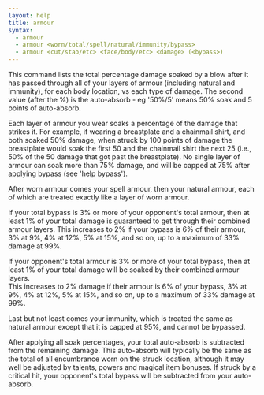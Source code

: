 ```yaml
---
layout: help
title: armour
syntax:
  - armour
  - armour <worn/total/spell/natural/immunity/bypass>
  - armour <cut/stab/etc> <face/body/etc> <damage> (<bypass>)
---
```


This command lists the total percentage damage soaked by a blow after it has 
passed through all of your layers of armour (including natural and immunity), 
for each body location, vs each type of damage.  The second value (after the %)
is the auto-absorb - eg '50%/5' means 50% soak and 5 points of auto-absorb.

Each layer of armour you wear soaks a percentage of the damage that strikes it.
For example, if wearing a breastplate and a chainmail shirt, and both soaked 
50% damage, when struck by 100 points of damage the breastplate would soak the 
first 50 and the chainmail shirt the next 25 (i.e., 50% of the 50 damage that 
got past the breastplate).  No single layer of armour can soak more than 75% 
damage, and will be capped at 75% after applying bypass (see 'help bypass').

After worn armour comes your spell armour, then your natural armour, each of 
which are treated exactly like a layer of worn armour.

If your total bypass is 3% or more of your opponent's total armour, then at 
least 1% of your total damage is guaranteed to get through their combined 
armour layers.  This increases to 2% if your bypass is 6% of their armour, 3% 
at 9%, 4% at 12%, 5% at 15%, and so on, up to a maximum of 33% damage at 99%.

If your opponent's total armour is 3% or more of your total bypass, then at
least 1% of your total damage will be soaked by their combined armour layers.  
This increases to 2% damage if their armour is 6% of your bypass, 3% at 9%, 4% 
at 12%, 5% at 15%, and so on, up to a maximum of 33% damage at 99%.

Last but not least comes your immunity, which is treated the same as natural 
armour except that it is capped at 95%, and cannot be bypassed.

After applying all soak percentages, your total auto-absorb is subtracted from
the remaining damage.  This auto-absorb will typically be the same as the
total of all encumbrance worn on the struck location, although it may well be
adjusted by talents, powers and magical item bonuses.  If struck by a critical
hit, your opponent's total bypass will be subtracted from your auto-absorb.
